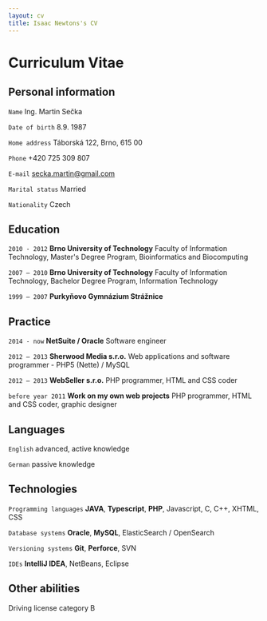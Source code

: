 ```yaml
---
layout: cv
title: Isaac Newtons's CV
---
```

# Curriculum Vitae

## Personal information

`Name` Ing. Martin Sečka

`Date of birth` 8.9. 1987

`Home address` Táborská 122, Brno, 615 00

`Phone` +420 725 309 807

`E-mail` secka.martin@gmail.com

`Marital status` Married

`Nationality` Czech

## Education

`2010 - 2012`
__Brno University of Technology__ Faculty of Information Technology, Master's Degree Program, Bioinformatics and Biocomputing

`2007 – 2010`
__Brno University of Technology__ Faculty of Information Technology, Bachelor Degree Program, Information Technology

`1999 – 2007`
__Purkyňovo Gymnázium Strážnice__

## Practice

`2014 - now`
__NetSuite / Oracle__ Software engineer

`2012 – 2013`
__Sherwood Media s.r.o.__ Web applications and software programmer - PHP5 (Nette) / MySQL

`2012 – 2013`
__WebSeller s.r.o.__ PHP programmer, HTML and CSS coder

`before year 2011`
__Work on my own web projects__ PHP programmer, HTML and CSS coder, graphic designer

## Languages

`English` advanced, active knowledge

`German` passive knowledge

## Technologies

`Programming languages`
__JAVA__, __Typescript__, __PHP__, Javascript, C, C++, XHTML, CSS

`Database systems`
__Oracle__, __MySQL__, ElasticSearch / OpenSearch

`Versioning systems`
__Git__, __Perforce__, SVN

`IDEs`
__IntelliJ IDEA__, NetBeans, Eclipse

## Other abilities
Driving license category B

<!-- ### Footer

Last updated: June 2023 -->


